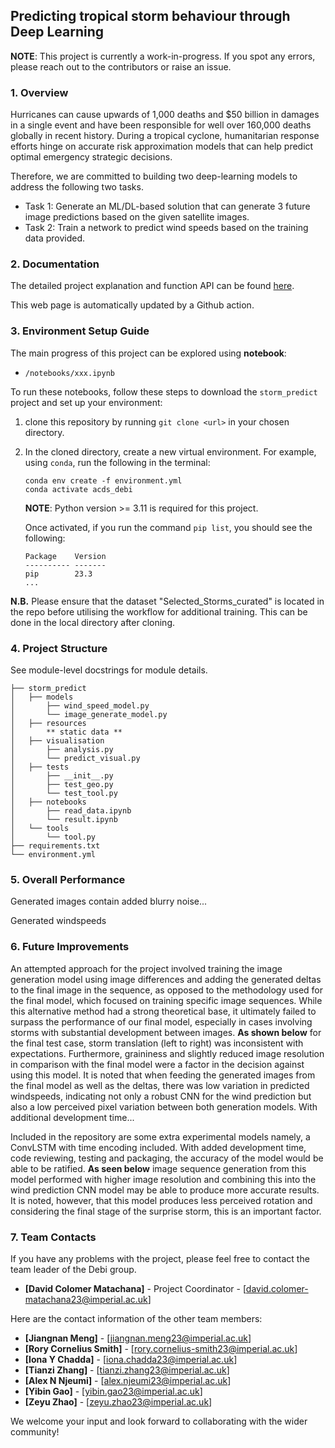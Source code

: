 ## Predicting tropical storm behaviour through Deep Learning

**NOTE**: This project is currently a work-in-progress. If you spot any errors, please reach out to the contributors or raise an issue.

### 1. Overview

Hurricanes can cause upwards of 1,000 deaths and $50 billion in damages in a single event and have been responsible for well over 160,000 deaths globally in recent history. During a tropical cyclone, humanitarian response efforts hinge on accurate risk approximation models that can help predict optimal emergency strategic decisions.

Therefore, we are committed to building two deep-learning models to address the following two tasks.

- Task 1: Generate an ML/DL-based solution that can generate 3 future image predictions based on the given satellite images.
- Task 2: Train a network to predict wind speeds based on the training data provided.

### 2. Documentation

The detailed project explanation and function API can be found [here](https://ese-msc-2023.github.io/acds-the-day-after-tomorrow-debi/).

This web page is automatically updated by a Github action.

### 3. Environment Setup Guide

The main progress of this project can be explored using **notebook**:
- `/notebooks/xxx.ipynb`

To run these notebooks, follow these steps to download the `storm_predict` project and set up your environment:

1. clone this repository by running `git clone <url>` in your chosen directory.
2. In the cloned directory, create a new virtual environment. For example, using `conda`, run the following in the terminal:
    ```
    conda env create -f environment.yml
    conda activate acds_debi
    ```

    **NOTE**: Python version >= 3.11 is required for this project.

    Once activated, if you run the command `pip list`, you should see the following:

    ```
    Package    Version
    ---------- -------
    pip        23.3
    ...
    ```

**N.B.** Please ensure that the dataset "Selected_Storms_curated" is located in the repo before utilising the workflow for additional training. This can be done in the local directory after cloning.

### 4. Project Structure

See module-level docstrings for module details.


```
├── storm_predict
│   ├── models
│       ├── wind_speed_model.py
│       └── image_generate_model.py
│   ├── resources
│       ** static data **
│   ├── visualisation
│       ├── analysis.py
│       └── predict_visual.py
│   ├── tests
│       ├── __init__.py
│       ├── test_geo.py
│       └── test_tool.py
│   ├── notebooks
│       ├── read_data.ipynb
│       └── result.ipynb
│   └── tools    
│       └── tool.py
├── requirements.txt
└── environment.yml
```

### 5. Overall Performance

Generated images contain added blurry noise...

Generated windspeeds

### 6. Future Improvements

An attempted approach for the project involved training the image generation model using image differences and adding the generated deltas to the final image in the sequence, as opposed to the methodology used for the final model, which focused on training specific image sequences. While this alternative method had a strong theoretical base, it ultimately failed to surpass the performance of our final model, especially in cases involving storms with substantial development between images. **As shown below** for the final test case, storm translation (left to right) was inconsistent with expectations. Furthermore, graininess and slightly reduced image resolution in comparison with the final model were a factor in the decision against using this model. It is noted that when feeding the generated images from the final model as well as the deltas, there was low variation in predicted windspeeds, indicating not only a robust CNN for the wind prediction but also a low perceived pixel variation between both generation models. With additional development time...

Included in the repository are some extra experimental models namely, a ConvLSTM with time encoding included. With added development time, code reviewing, testing and packaging, the accuracy of the model would be able to be ratified. **As seen below** image sequence generation from this model performed with higher image resolution and combining this into the wind prediction CNN model may be able to produce more accurate results. It is noted, however, that this model produces less perceived rotation and considering the final stage of the surprise storm, this is an important factor.

### 7. Team Contacts

If you have any problems with the project, please feel free to contact the team leader of the Debi group.
- **[David Colomer Matachana]** - Project Coordinator - [david.colomer-matachana23@imperial.ac.uk]

Here are the contact information of the other team members:
- **[Jiangnan Meng]** - [jiangnan.meng23@imperial.ac.uk]
- **[Rory Cornelius Smith]** - [rory.cornelius-smith23@imperial.ac.uk]
- **[Iona Y Chadda]** - [iona.chadda23@imperial.ac.uk]
- **[Tianzi Zhang]** - [tianzi.zhang23@imperial.ac.uk]
- **[Alex N Njeumi]**  - [alex.njeumi23@imperial.ac.uk]
- **[Yibin Gao]** - [yibin.gao23@imperial.ac.uk]
- **[Zeyu Zhao]** - [zeyu.zhao23@imperial.ac.uk]

We welcome your input and look forward to collaborating with the wider community!
